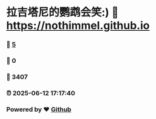 # 拉吉塔尼的鹦鹉会笑:) :link: https://nothimmel.github.io 
### :page_facing_up: [5](https://nothimmel.github.io/tag.html) 
### :speech_balloon: 0 
### :hibiscus: 3407 
### :alarm_clock: 2025-06-12 17:17:40 
### Powered by :heart: [Github](https://github.com/NotHimmel/NotHimmel.github.io)
